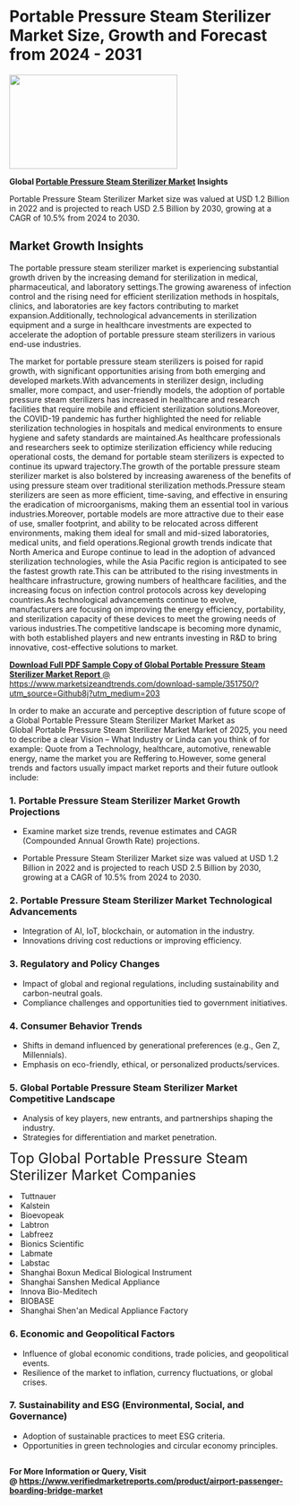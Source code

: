 <H1>Portable Pressure Steam Sterilizer Market Size, Growth and Forecast from 2024 - 2031</H1><img class="aligncenter size-medium wp-image-584254" src="https://thirdeyenews.in/wp-content/uploads/2024/09/Global-Market-Research-300x168.jpeg" alt="" width="300" height="168" /><p><strong>Global&nbsp;<a href="https://www.marketsizeandtrends.com/download-sample/351750/?utm_source=Github8j?utm_medium=203">Portable Pressure Steam Sterilizer Market</a> Insights</strong></p><p>Portable Pressure Steam Sterilizer Market size was valued at USD 1.2 Billion in 2022 and is projected to reach USD 2.5 Billion by 2030, growing at a CAGR of 10.5% from 2024 to 2030.</p><p><h2>Market Growth Insights</h2> <p>The portable pressure steam sterilizer market is experiencing substantial growth driven by the increasing demand for sterilization in medical, pharmaceutical, and laboratory settings.The growing awareness of infection control and the rising need for efficient sterilization methods in hospitals, clinics, and laboratories are key factors contributing to market expansion.Additionally, technological advancements in sterilization equipment and a surge in healthcare investments are expected to accelerate the adoption of portable pressure steam sterilizers in various end-use industries.</p> <p><a href="#"></a></p> <p>The market for portable pressure steam sterilizers is poised for rapid growth, with significant opportunities arising from both emerging and developed markets.With advancements in sterilizer design, including smaller, more compact, and user-friendly models, the adoption of portable pressure steam sterilizers has increased in healthcare and research facilities that require mobile and efficient sterilization solutions.Moreover, the COVID-19 pandemic has further highlighted the need for reliable sterilization technologies in hospitals and medical environments to ensure hygiene and safety standards are maintained.As healthcare professionals and researchers seek to optimize sterilization efficiency while reducing operational costs, the demand for portable steam sterilizers is expected to continue its upward trajectory.The growth of the portable pressure steam sterilizer market is also bolstered by increasing awareness of the benefits of using pressure steam over traditional sterilization methods.Pressure steam sterilizers are seen as more efficient, time-saving, and effective in ensuring the eradication of microorganisms, making them an essential tool in various industries.Moreover, portable models are more attractive due to their ease of use, smaller footprint, and ability to be relocated across different environments, making them ideal for small and mid-sized laboratories, medical units, and field operations.Regional growth trends indicate that North America and Europe continue to lead in the adoption of advanced sterilization technologies, while the Asia Pacific region is anticipated to see the fastest growth rate.This can be attributed to the rising investments in healthcare infrastructure, growing numbers of healthcare facilities, and the increasing focus on infection control protocols across key developing countries.As technological advancements continue to evolve, manufacturers are focusing on improving the energy efficiency, portability, and sterilization capacity of these devices to meet the growing needs of various industries.The competitive landscape is becoming more dynamic, with both established players and new entrants investing in R&D to bring innovative, cost-effective solutions to market.<p><a href="#"></p><p><span class=""><strong>Download Full PDF Sample Copy of Global Portable Pressure Steam Sterilizer Market Report</strong> @ <a href="https://www.marketsizeandtrends.com/download-sample/351750/?utm_source=Github8j?utm_medium=203" target="_blank">https://www.marketsizeandtrends.com/download-sample/351750/?utm_source=Github8j?utm_medium=203</a></span></p><p>In order to make an accurate and perceptive description of future scope of a Global&nbsp;Portable Pressure Steam Sterilizer Market Market as Global&nbsp;Portable Pressure Steam Sterilizer Market Market of 2025, you need to describe a clear Vision &ndash; What Industry or Linda can you think of for example: Quote from a Technology, healthcare, automotive, renewable energy, name the market you are Reffering to.However, some general trends and factors usually impact market reports and their future outlook include:</p><h3>1.&nbsp;<strong>Portable Pressure Steam Sterilizer Market Growth Projections</strong></h3><ul><li>Examine market size trends, revenue estimates and CAGR (Compounded Annual Growth Rate) projections.</li><li><p>Portable Pressure Steam Sterilizer Market size was valued at USD 1.2 Billion in 2022 and is projected to reach USD 2.5 Billion by 2030, growing at a CAGR of 10.5% from 2024 to 2030.</p></li></ul><h3>2.&nbsp;<strong>Portable Pressure Steam Sterilizer Market Technological Advancements</strong></h3><ul><li>Integration of AI, IoT, blockchain, or automation in the industry.</li><li>Innovations driving cost reductions or improving efficiency.</li></ul><h3>3.&nbsp;<strong>Regulatory and Policy Changes</strong></h3><ul><li>Impact of global and regional regulations, including sustainability and carbon-neutral goals.</li><li>Compliance challenges and opportunities tied to government initiatives.</li></ul><h3>4.&nbsp;<strong>Consumer Behavior Trends</strong></h3><ul><li>Shifts in demand influenced by generational preferences (e.g., Gen Z, Millennials).</li><li>Emphasis on eco-friendly, ethical, or personalized products/services.</li></ul><h3>5.&nbsp;<strong>Global Portable Pressure Steam Sterilizer Market Competitive Landscape</strong></h3><ul><li>Analysis of key players, new entrants, and partnerships shaping the industry.</li><li>Strategies for differentiation and market penetration.</li></ul><p data-pm-slice="1 1 []"><span style="color: inherit; font-family: inherit; font-size: 25px;">Top Global Portable Pressure Steam Sterilizer Market Companies</span></p><div class="" data-test-id=""><p><li>Tuttnauer</li><li> Kalstein</li><li> Bioevopeak</li><li> Labtron</li><li> Labfreez</li><li> Bionics Scientific</li><li> Labmate</li><li> Labstac</li><li> Shanghai Boxun Medical Biological Instrument</li><li> Shanghai Sanshen Medical Appliance</li><li> Innova Bio-Meditech</li><li> BIOBASE</li><li> Shanghai Shen'an Medical Appliance Factory</li></p></div><h3>6.&nbsp;<strong>Economic and Geopolitical Factors</strong></h3><ul><li>Influence of global economic conditions, trade policies, and geopolitical events.</li><li>Resilience of the market to inflation, currency fluctuations, or global crises.</li></ul><h3>7.&nbsp;<strong>Sustainability and ESG (Environmental, Social, and Governance)</strong></h3><ul><li>Adoption of sustainable practices to meet ESG criteria.</li><li>Opportunities in green technologies and circular economy principles.</li></ul><h2><strong style="font-size: 14px;">For More Information or Query, Visit @&nbsp;</strong><a style="background-color: #ffffff; font-size: 14px;" href="https://www.marketsizeandtrends.com/report/portable-pressure-steam-sterilizer-market/" target="_blank">https://www.verifiedmarketreports.com/product/airport-passenger-boarding-bridge-market</a></h2>